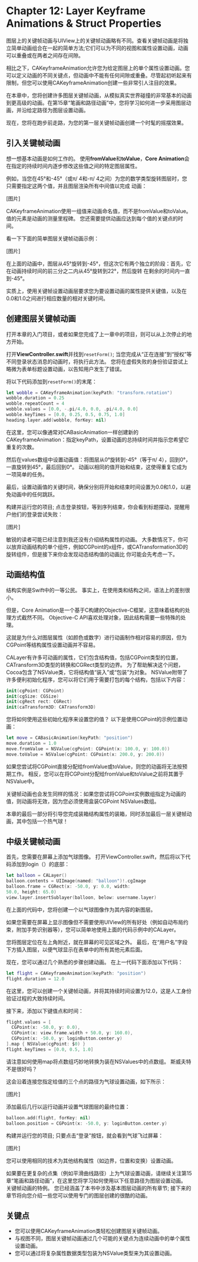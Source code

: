# Chapter 12: Layer Keyframe Animations & Struct Properties

图层上的关键帧动画与UIView上的关键帧动画略有不同。查看关键帧动画是将独立简单动画组合在一起的简单方法;它们可以为不同的视图和属性设置动画，动画可以重叠或在两者之间存在间隙。

相比之下，CAKeyframeAnimation允许您为给定图层上的单个属性设置动画。您可以定义动画的不同关键点，但动画中不能有任何间隙或重叠。尽管起初听起来有限制，但您可以使用CAKeyframeAnimation创建一些非常引人注目的效果。

在本章中，您将创建许多图层关键帧动画，从模拟真实世界碰撞的非常基本的动画到更高级的动画。在第15章“笔画和路径动画”中，您将学习如何进一步采用图层动画，并沿给定路径为图层设置动画。

现在，您将在跑步前走路，为您的第一层关键帧动画创建一个时髦的摇摆效果。

## 引入关键帧动画
想一想基本动画是如何工作的。 使用**fromValue**和**toValue**，**Core Animation**会在指定的持续时间内逐步修改这些值之间的特定图层属性。

例如，当您在45°和-45°（或π/ 4和-π/ 4之间）为您的数学类型旋转图层时，您只需要指定这两个值，并且图层渲染所有中间值以完成 动画：



[图片]



CAKeyframeAnimation使用一组值来动画命名值，而不是fromValue和toValue。 值的元素是动画的测量里程碑。 您还需要提供动画应达到每个值的关键点的时间。

看一下下面的简单图层关键帧动画示例：



[图片]



在上面的动画中，图层从45°旋转到-45°，但这次它有两个独立的阶段：首先，它在动画持续时间的前三分之二内从45°旋转到22°，然后旋转 在剩余的时间内一直到-45°。

实质上，使用关键帧设置动画层要求您为要设置动画的属性提供关键值，以及在0.0和1.0之间进行相应数量的相对关键时间。

## 创建图层关键帧动画
打开本章的入门项目，或者如果您完成了上一章中的项目，则可以从上次停止的地方开始。

打开**ViewController.swift**并找到`resetForm()`; 当您完成从“正在连接”到“授权”等不同登录状态消息的动画时，将执行此方法。 您将在虚假失败的身份验证尝试上略微为表单标题设置动画，以告知用户发生了错误。

将以下代码添加到`resetForm()`的末尾：

```swift
let wobble = CAKeyframeAnimation(keyPath: "transform.rotation")
wobble.duration = 0.25
wobble.repeatCount = 4
wobble.values = [0.0, -.pi/4.0, 0.0, .pi/4.0, 0.0]
wobble.keyTimes = [0.0, 0.25, 0.5, 0.75, 1.0]
heading.layer.add(wobble, forKey: nil)
```

在这里，您可以像通常对CABasicAnimation一样创建新的CAKeyframeAnimation：指定keyPath，设置动画的总持续时间并指示您希望它重复的次数。

然后在values数组中设置动画值：将图层从0°旋转到-45°（等于π/ 4），回到0°，一直旋转到45°，最后回到0°。 动画以相同的值开始和结束，这使得重复它成为一项简单的任务。

最后，设置动画值的关键时间，确保分别将开始和结束时间设置为0.0和1.0，以避免动画中的任何跳跃。

构建并运行您的项目; 点击登录按钮，等到序列结束，你会看到标题摆动，提醒用户他们的登录尝试失败：



[图片]



敏锐的读者可能已经注意到我还没有介绍结构属性的动画。 大多数情况下，你可以放弃动画结构的单个组件，例如CGPoint的x组件，或CATransformation3D的旋转组件，但是接下来你会发现动态结构值的动画比 你可能会先考虑一下。

## 动画结构值
结构实例是Swift中的一等公民。 事实上，在使用类和结构之间，语法上的差别很小。

但是，Core Animation是一个基于C构建的Objective-C框架，这意味着结构的处理方式截然不同。 Objective-C API喜欢处理对象，因此结构需要一些特殊的处理。

这就是为什么对图层属性（如颜色或数字）进行动画制作相对容易的原因，但为CGPoint等结构属性设置动画并不容易。

CALayer有许多可动画的属性，它们包含结构值，包括CGPoint类型的位置，CATransform3D类型的转换和CGRect类型的边界。 为了帮助解决这个问题，Cocoa包含了NSValue类，它将结构值“装入”或“包装”为对象。 NSValue附带了许多便利初始化程序，您可以将它们用于需要打包的每个结构，包括以下内容：

```swift
init(cgPoint: CGPoint)
init(cgSize: CGSize)
init(cgRect rect: CGRect)
init(caTransform3D: CATransform3D)
```

您将如何使用这些初始化程序来设置您的值？ 以下是使用CGPoint的示例位置动画：

```swift
let move = CABasicAnimation(keyPath: "position")
move.duration = 1.0
move.fromValue = NSValue(cgPoint: CGPoint(x: 100.0, y: 100.0))
move.toValue = NSValue(cgPoint: CGPoint(x: 200.0, y: 200.0))
```

如果您尝试将CGPoint直接分配给fromValue或toValue，则您的动画将无法按预期工作。 相反，您可以在将CGPoint分配给fromValue和toValue之前将其置于NSValue中。

关键帧动画也会发生同样的情况：如果您尝试将CGPoint实例数组指定为动画的值，则动画将无效，因为您必须使用盒装CGPoint NSValues数组。

本章的最后一部分将引导您完成装箱结构属性的装箱，同时添加最后一层关键帧动画，其中包括一个热气球！

## 中级关键帧动画

首先，您需要在屏幕上添加气球图像。 打开ViewController.swift，然后将以下代码添加到login（）的底部：

```swift
let balloon = CALayer()
balloon.contents = UIImage(named: "balloon")!.cgImage
balloon.frame = CGRect(x: -50.0, y: 0.0, width:
50.0, height: 65.0)
view.layer.insertSublayer(balloon, below: username.layer)
```

在上面的代码中，您将创建一个以气球图像作为其内容的新图层。

如果您需要在屏幕上显示图像但不需要使用UIView的所有好处（例如自动布局约束，附加手势识别器等），您可以简单地使用上面的代码示例中的CALayer。

您将图层定位在左上角附近，就在屏幕的可见区域之外。 最后，在“用户名”字段下方插入图层，以便气球显示在表单中的所有其他元素后面。

现在，您可以通过几个熟悉的步骤创建动画。 在上一代码下面添加以下代码：

```swift
let flight = CAKeyframeAnimation(keyPath: "position")
flight.duration = 12.0
```

在这里，您可以创建一个关键帧动画，并将其持续时间设置为12.0，这是人工身份验证过程的大致持续时间。

接下来，添加以下键值点和时间：

```swift
flight.values = [
  CGPoint(x: -50.0, y: 0.0),
  CGPoint(x: view.frame.width + 50.0, y: 160.0),
  CGPoint(x: -50.0, y: loginButton.center.y)
].map { NSValue(cgPoint: $0) }
flight.keyTimes = [0.0, 0.5, 1.0]
```

请注意如何使用map将点数组巧妙地转换为装在NSValues中的点数组。 斯威夫特不是很好吗？

这会沿着连接您指定给值的三个点的路径为气球设置动画，如下所示：



[图片]



添加最后几行以运行动画并设置气球图层的最终位置：

```swift
balloon.add(flight, forKey: nil)
balloon.position = CGPoint(x: -50.0, y: loginButton.center.y)
```

构建并运行您的项目; 只要点击“登录”按钮，就会看到气球飞过屏幕：



[图片]



您可以使用相同的技术为其他结构属性（如边界，位置和变换）设置动画。

如果要在更复杂的点集（例如平滑曲线路径）上为气球设置动画，请继续关注第15章“笔画和路径动画”，在这里您将学习如何使用以下任意路径为图层设置动画。 关键帧动画的特例。 您已经涵盖了本书中涉及基本图层动画的所有章节; 接下来的章节将向您介绍一些您可以使用专门的图层创建的很酷的动画。

## 关键点
* 您可以使用CAKeyframeAnimation类轻松创建图层关键帧动画。
* 与视图不同，图层关键帧动画通过几个可能的关键点为连续动画中的单个属性设置动画。
* 您可以通过将复杂属性数据类型包装为NSValue类型来为其设置动画。